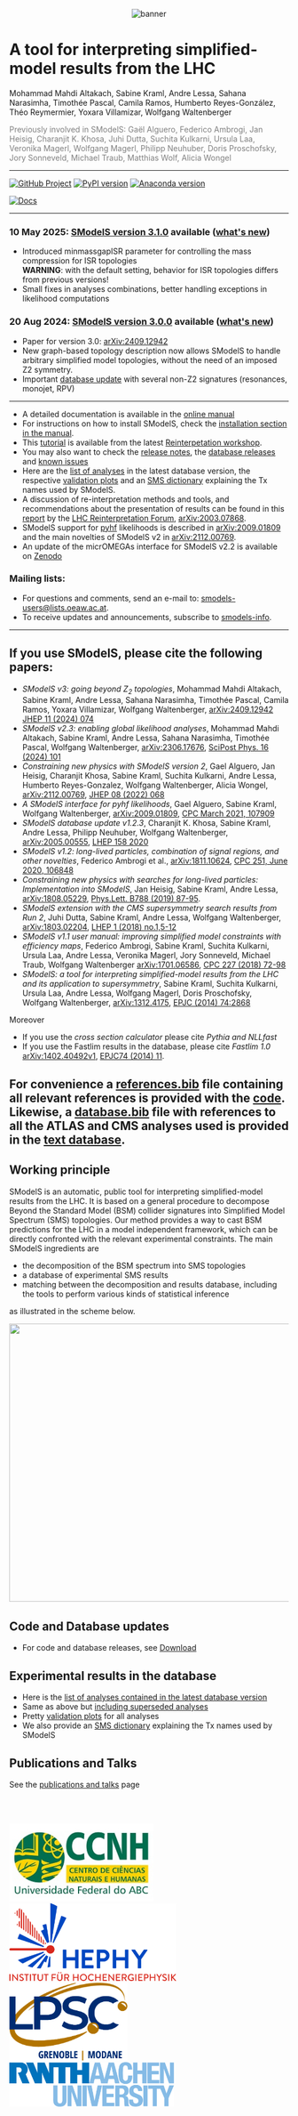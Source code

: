 <p align="center"><img src="https://smodels.github.io/pics/banner.png" alt="banner"></p>

# A tool for interpreting simplified-model results from the LHC
Mohammad Mahdi Altakach, Sabine Kraml, Andre Lessa, Sahana Narasimha, Timoth&eacute;e Pascal, Camila Ramos, Humberto Reyes-Gonz&aacute;lez, Th&eacute;o Reymermier, Yoxara Villamizar, Wolfgang Waltenberger

 <font color='grey'>Previously involved in SModelS: Ga&#235;l Alguero, Federico Ambrogi, Jan Heisig, Charanjit K. Khosa, Juhi Dutta, Suchita Kulkarni, Ursula Laa, Veronika Magerl, Wolfgang Magerl, Philipp Neuhuber, Doris Proschofsky, Jory Sonneveld, Michael Traub, Matthias Wolf, Alicia Wongel </font>

------------------------------------------------------------------------

[![GitHub Project](https://img.shields.io/badge/GitHub--blue?style=social&logo=GitHub)](https://github.com/SModelS)
[![PyPI version](https://badge.fury.io/py/smodels.svg)](https://badge.fury.io/py/smodels)
[![Anaconda version](https://anaconda.org/conda-forge/smodels/badges/version.svg)](https://anaconda.org/conda-forge/smodels/)
<!-- [![Google Colab](https://colab.research.google.com/assets/colab-badge.svg)](https://colab.research.google.com/github/SModelS/tutorials/blob/main/index.ipynb) -->
[![Docs](https://img.shields.io/badge/docs-main-blue.svg)](https://smodels.readthedocs.io)

------------------------------------------------------------------------
### 10 May 2025: [SModelS version 3.1.0](https://github.com/SModelS/smodels/releases) available ([what's new](https://smodels.readthedocs.io/en/latest/ReleaseUpdate.html))

  * Introduced minmassgapISR parameter for controlling the mass compression for ISR topologies  \
    **WARNING**: with the default setting, behavior for ISR topologies differs from previous versions!
  * Small fixes in analyses combinations, better handling exceptions in likelihood computations

###  20 Aug 2024: [SModelS version 3.0.0](https://github.com/SModelS/smodels/releases/tag/3.0.0) available ([what's new](https://smodels.readthedocs.io/en/3.0.0/ReleaseUpdate.html))

* Paper for version 3.0: [arXiv:2409.12942](https://arxiv.org/abs/2409.12942)
* New graph-based topology description now allows SModelS to handle arbitrary simplified model topologies, without the need of an imposed Z2 symmetry.
* Important [database update](https://github.com/SModelS/smodels-database-release/releases) with several non-Z2 signatures (resonances, monojet, RPV)

------------------------------------------------------------------------

* A detailed documentation is available in the [online manual](https://smodels.readthedocs.io/en/latest/)
* For instructions on how to install SModelS, check the [installation section in the manual](https://smodels.readthedocs.io/en/latest/Installation.html).
* This [tutorial](https://github.com/SModelS/tutorials) is available from the latest [Reinterpetation workshop](https://indico.cern.ch/event/982553/).
* You may also want to check the [release notes](https://smodels.readthedocs.io/en/latest/ReleaseUpdate.html), the [database releases](https://github.com/SModelS/smodels-database-release/releases)
and [known issues](https://github.com/SModelS/smodels/blob/main/KnownIssues)
* Here are the [list of analyses](docs/ListOfAnalyses) in the latest database version, the respective [validation plots](docs/Validation) and an [SMS dictionary](https://smodels.github.io/docs/SmsDictionary) explaining the Tx names used by SModelS.
* A discussion of re-interpretation methods and tools, and recommendations about the presentation of results can be found in this [report](https://arxiv.org/abs/2003.07868) by the [LHC Reinterpretation Forum](https://twiki.cern.ch/twiki/bin/view/LHCPhysics/InterpretingLHCresults), [arXiv:2003.07868](https://arxiv.org/abs/2003.07868).
* SModelS support for [pyhf](https://github.com/scikit-hep/pyhf) likelihoods is described in [arXiv:2009.01809](https://arxiv.org/abs/2009.01809) and the main novelties of SModelS v2 in [arXiv:2112.00769](https://arxiv.org/abs/2112.00769).
* An update of the micrOMEGAs interface for SModelS v2.2 is available on [Zenodo](https://zenodo.org/record/6402610#.YkYsMGDRZmA)

### Mailing lists:

* For questions and comments, send an e-mail to: <smodels-users@lists.oeaw.ac.at>.
* To receive updates and announcements, subscribe to [smodels-info](https://lists.oeaw.ac.at/mailman/listinfo/smodels-info).

------------------------------------------------------------------------

## If you use SModelS, please cite the following papers:

* *SModelS v3: going beyond Z<sub>2</sub> topologies*, Mohammad Mahdi Altakach, Sabine Kraml, Andre Lessa, Sahana Narasimha, Timothée Pascal, Camila Ramos, Yoxara Villamizar, Wolfgang Waltenberger, [arXiv:2409.12942](https://arxiv.org/abs/2409.12942) [JHEP 11 (2024) 074](https://doi.org/10.1007/JHEP11(2024)074)
* *SModelS v2.3: enabling global likelihood analyses*, Mohammad Mahdi Altakach, Sabine Kraml, Andre Lessa, Sahana Narasimha, Timothée Pascal, Wolfgang Waltenberger, [arXiv:2306.17676](https://arxiv.org/abs/2306.17676), [SciPost Phys. 16 (2024) 101](https://doi.org/10.21468/SciPostPhys.16.4.101)
* *Constraining new physics with SModelS version 2*, Gael Alguero, Jan Heisig, Charanjit Khosa, Sabine Kraml, Suchita Kulkarni, Andre Lessa, Humberto Reyes-Gonzalez, Wolfgang Waltenberger, Alicia Wongel, [arXiv:2112.00769](https://arxiv.org/abs/2112.00769), [JHEP 08 (2022) 068](https://doi.org/10.1007/JHEP08(2022)068)
* *A SModelS interface for pyhf likelihoods*, Gael Alguero, Sabine Kraml, Wolfgang Waltenberger, [arXiv:2009.01809](https://arxiv.org/abs/2009.01809), [CPC March 2021, 107909](https://doi.org/10.1016/j.cpc.2021.107909)
* *SModelS database update v1.2.3*, Charanjit K. Khosa, Sabine Kraml, Andre Lessa, Philipp Neuhuber, Wolfgang Waltenberger, [arXiv:2005.00555](https://arxiv.org/abs/2005.00555), [LHEP 158 2020](https://doi.org/10.31526/lhep.2020.158)
* *SModelS v1.2: long-lived particles, combination of signal regions, and other novelties*, Federico Ambrogi et al., [arXiv:1811.10624](https://arxiv.org/abs/1811.10624), [CPC 251, June 2020, 106848](https://doi.org/10.1016/j.cpc.2019.07.013)
* *Constraining new physics with searches for long-lived
particles: Implementation into SModelS*, Jan Heisig, Sabine Kraml, Andre Lessa, [arXiv:1808.05229](https://arxiv.org/abs/1808.05229), [Phys.Lett. B788 (2019) 87-95](https://doi.org/10.1016/j.physletb.2018.10.049).
* *SModelS extension with the CMS supersymmetry search results from Run 2*, Juhi Dutta, Sabine Kraml, Andre Lessa, Wolfgang Waltenberger, [arXiv:1803.02204](http://arxiv.org/abs/1803.02204), [LHEP 1 (2018) no.1,5-12](http://journals.andromedapublisher.com/index.php/LHEP/article/view/28)
* *SModelS v1.1 user manual: improving simplified model constraints with efficiency maps*, Federico Ambrogi, Sabine Kraml, Suchita Kulkarni, Ursula Laa, Andre Lessa, Veronika Magerl, Jory Sonneveld, Michael Traub, Wolfgang Waltenberger [arXiv:1701.06586](http://arxiv.org/abs/1701.06586), [CPC 227 (2018) 72-98](https://www.sciencedirect.com/science/article/pii/S0010465518300353?via%3Dihub)
 * *SModelS: a tool for interpreting simplified-model results from the LHC and its application to supersymmetry*, Sabine Kraml, Suchita Kulkarni, Ursula Laa, Andre Lessa,  Wolfgang Magerl, Doris Proschofsky, Wolfgang Waltenberger, [arXiv:1312.4175](http://arxiv.org/abs/arXiv:1312.4175), [EPJC (2014) 74:2868](http://link.springer.com/article/10.1140/epjc/s10052-014-2868-5)

Moreover

* If you use the *cross section calculator* please cite *Pythia and NLLfast*
* If you use the Fastlim results in the database, please cite *Fastlim 1.0* [arXiv:1402.40492v1](http://arxiv.org/abs/1402.40492), [EPJC74 (2014) 11](https://link.springer.com/article/10.1140%2Fepjc%2Fs10052-014-3163-1).

For convenience a [references.bib](https://github.com/SModelS/smodels/blob/main/references.bib) file containing all relevant references is provided with the [code](https://github.com/SModelS/smodels/).
Likewise, a [database.bib](https://github.com/SModelS/smodels-database-release/blob/main/database.bib) file with references to all the ATLAS and CMS analyses used is provided in the [text database](https://github.com/SModelS/smodels-database-release/).
------------------------------------------------------------------------

## Working principle

SModelS is an automatic, public tool for interpreting simplified-model results
from the LHC. It is based on a general procedure to decompose Beyond the
Standard Model (BSM) collider signatures into Simplified Model Spectrum (SMS)
topologies. Our method provides a way to cast BSM predictions for the LHC in
a model independent framework, which can be directly confronted with the
relevant experimental constraints. The main SModelS ingredients are

  * the decomposition of the BSM spectrum into SMS topologies
  * a database of experimental SMS results
  * matching between the decomposition and results database, including the tools to perform various kinds of statistical inference

as illustrated in the scheme below.

 <p align="center"><img src="https://smodels.github.io/pics/smodelsSchemeV3.png" width="640" height="500"></p>


## Code and Database updates
* For code and database releases, see [Download](docs/CodeReleases)

## Experimental results in the database
* Here is the [list of analyses contained in the latest database version](docs/ListOfAnalyses)
* Same as above but [including superseded analyses](docs/ListOfAnalysesWithSuperseded)
* Pretty [validation plots](docs/Validation) for all analyses
* We also provide an [SMS dictionary](https://smodels.github.io/docs/SmsDictionary) explaining the Tx names used by SModelS

## Publications and Talks
See the [publications and talks](docs/SModelSTalks) page

<br><br>

<img src="logos/CCNH-logo.jpg" height="140pt" align="bottom"> &nbsp; &nbsp;
<img src="logos/hephy-logo.png" height="140pt" align="bottom"> &nbsp; &nbsp;
<img src="logos/LPSC_Grenoble_Modane.jpg" height="140pt" align="bottom"> <br>
<img src="logos/rwth.png" height="80pt" align="middle"> &nbsp;
<!-- <img src="logos/unige.png" height="120pt" align="middle"> &nbsp; -->
<!-- <img src="logos/logo_UCLouvain.jpeg" width="280pt" align="middle"> -->
<!-- <img src="logos/glasgow.jpg" width="280pt" align="middle"> -->
